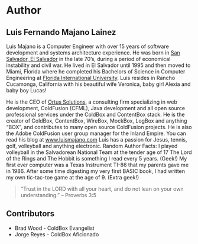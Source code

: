# Author

## Luis Fernando Majano Lainez
Luis Majano is a Computer Engineer with over 15 years of software development and systems architecture experience. He was born in [San Salvador, El Salvador](http://en.wikipedia.org/wiki/El_Salvador) in the late 70’s, during a period of economical instability and civil war.  He lived in El Salvador until 1995 and then moved to Miami, Florida where he completed his Bachelors of Science in Computer Engineering at [Florida International University](http://fiu.edu).  Luis resides in Rancho Cucamonga, California with his beautiful wife Veronica, baby girl Alexia and baby boy Lucas!

He is the CEO of [Ortus Solutions](http://www.ortussolutions.com), a consulting firm specializing in web development, ColdFusion (CFML), Java development and all open source professional services under the ColdBox and ContentBox stack. 
He is the creator of ColdBox, ContentBox, WireBox, MockBox, LogBox and anything “BOX”, and contributes to many open source ColdFusion projects.  He is also the Adobe ColdFusion user group manager for the Inland Empire. You can read his blog at www.luismajano.com
Luis has a passion for Jesus, tennis, golf, volleyball and anything electronic.
Random Author Facts:
I played volleyball in the Salvadorean National Team at the tender age of 17
The Lord of the Rings and The Hobbit is something I read every 5 years. (Geek!)
My first ever computer was a Texas Instrument TI-86 that my parents gave me in 1986.  After some time digesting my very first BASIC book, I had written my own tic-tac-toe game at the age of 9. (Extra geek!)


> “Trust in the LORD with all your heart, and do not lean on your own understanding.” – Proverbs 3:5


## Contributors

* Brad Wood - ColdBox Evangelist
* Jorge Reyes - ColdBox Aficionado